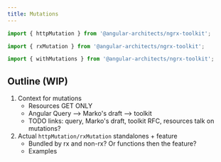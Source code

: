 ```yaml
---
title: Mutations
---
```


```typescript
import { httpMutation } from '@angular-architects/ngrx-toolkit';
```

```typescript
import { rxMutation } from '@angular-architects/ngrx-toolkit';
```

```typescript
import { withMutations } from '@angular-architects/ngrx-toolkit';
```

## Outline (WIP)

1. Context for mutations
   - Resources GET ONLY
   - Angular Query --> Marko's draft --> toolkit
   - TODO links: query, Marko's draft, toolkit RFC, resources talk on mutations?
1. Actual `httpMutation/rxMutation` standalones + feature
   - Bundled by rx and non-rx? Or functions then the feature?
   - Examples
